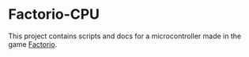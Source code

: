 # Factorio-CPU
This project contains scripts and docs for a microcontroller made in the game [Factorio](https://www.factorio.com/).

